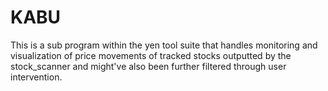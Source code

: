 # KABU
This is a sub program within the yen tool suite that handles monitoring and visualization of price movements of tracked stocks outputted by the stock_scanner and might've also been further filtered through user intervention.
